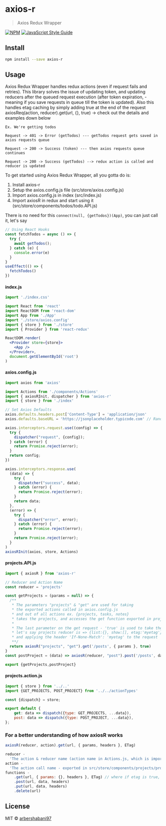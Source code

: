 # axios-r

> Axios Redux Wrapper

[![NPM](https://img.shields.io/npm/v/axios-r.svg)](https://www.npmjs.com/package/axios-r) [![JavaScript Style Guide](https://img.shields.io/badge/code_style-standard-brightgreen.svg)](https://standardjs.com)

## Install

```bash
npm install --save axios-r
```

## Usage

Axios Redux Wrapper handles redux actions (even if request fails and retries). This library solves the issue of updating token, and updating reducers after the queued request execution (after token expiration, - meaning if you save requests in queue till the token is updated).
Also this handles etag caching by simply adding true at the end of the request axiosReq(action, reducer).get(url, {}, true) -> check out the details and examples down below

```
Ex. We're getting todos

Request -> 401 -> Error (getTodos) --- getTodos request gets saved in axios requests queue

Request -> 200 -> Success (token) --- then axios requests queue continues

Request -> 200 -> Success (getTodos) --> redux action is called and reducer is updated
```

To get started using Axios Redux Wrapper, all you gotta do is:

1. Install axios-r
2. Setup the axios.config.js file (src/store/axios.config.js)
3. Import axios.config.js in index (src/index.js)
4. Import axiosR in redux and start using it (src/store/components/todos/todo.API.js)

There is no need for this `connect(null, {getTodos})(App)`, you can just call it, let's say

```jsx
// Using React Hooks
const fetchTodos = async () => {
  try {
    await getTodos();
  } catch (e) {
    console.error(e)
  }
}
useEffect(() => {
  fetchTodos()
})
```

#### index.js

```jsx
import './index.css'

import React from 'react'
import ReactDOM from 'react-dom'
import App from './App'
import './store/axios.config'
import { store } from './store'
import { Provider } from 'react-redux'

ReactDOM.render(
  <Provider store={store}>
    <App />
  </Provider>,
  document.getElementById('root')
)
```

#### axios.config.js

```jsx
import axios from 'axios'

import Actions from './components/Actions'
import { axiosRInit, dispatcher } from 'axios-r'
import { store } from './index'

// Set Axios Defaults
axios.defaults.headers.post['Content-Type'] = 'application/json'
axios.defaults.baseURL = 'https://jsonplaceholder.typicode.com' // Random sample API url

axios.interceptors.request.use((config) => {
  try {
    dispatcher("request", {config});
  } catch (error) {
    return Promise.reject(error);
  }
  return config;
})

axios.interceptors.response.use(
  (data) => {
    try {
      dispatcher("success", data);
    } catch (error) {
      return Promise.reject(error);
    }
    return data;
  },
  (error) => {
    try {
      dispatcher("error", error);
    } catch (error) {
      return Promise.reject(error);
    }
    return Promise.reject(error);
  }
)
axiosRInit(axios, store, Actions)
```

#### projects.API.js

```jsx
import { axiosR } from 'axios-r'

// Reducer and Action Name
const reducer = 'projects'

const getProjects = (params = null) => {
  /**
   * The parameters "projects" & "get" are used for taking
   * the exported actions called in axios.config.js
   * and out of all actions ex. {projects, tasks, notes}
   * takes the projects, and accesses the get function exported in projects.action.js
   * 
   * The last parameter on the get request - 'true' is used to take the etag from projects reducer
   * let's say projects reducer is => {list:{}, show:[], etag:'myetag'}
   * and applying the header 'If-None-Match': 'myetag' to the request
   **/
  return axiosR("projects", "get").get('/posts', { params }, true)
}
const postProject = (data) => axiosR(reducer, "post").post('/posts', data);

export {getProjects,postProject}
```

#### projects.action.js

```jsx
import { store } from '../..'
import {GET_PROJECTS, POST_PROJECT} from '../../actionTypes'

const {dispatch} = store;

export default {
	get: data => dispatch({type: GET_PROJECTS, ...data}),
	post: data => dispatch({type: POST_PROJECT, ...data}),
};
```

### For a better understanding of how axiosR works

```jsx
axiosR(reducer, action).get(url, { params, headers }, ETag)

reducer -
  'The action & reducer name (action name in Actions.js, which is imported in axios.config.js)'
action -
  'The action call name - exported in src/store/components/projects/projects.actions.js'
functions - 
    .get(url, { params: {}, headers }, ETag) // where if etag is true, it checks the reducer etag and updates it
    .post(url, data, headers)
    .put(url, data, headers)
    .delete(url)
```

## License

MIT © [arbershabani97](https://github.com/arbershabani97)
